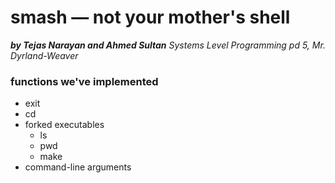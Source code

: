 # smash — not your mother's shell

__*by Tejas Narayan and Ahmed Sultan*__
*Systems Level Programming pd 5, Mr. Dyrland-Weaver*

### functions we've implemented
* exit
* cd
* forked executables
  * ls
  * pwd
  * make
* command-line arguments
